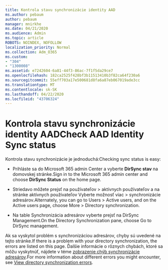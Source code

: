 ```yaml
---
title: Kontrola stavu synchronizácie identity AAD
ms.author: pebaum
author: pebaum
manager: mnirkhe
ms.date: 04/21/2020
ms.audience: Admin
ms.topic: article
ROBOTS: NOINDEX, NOFOLLOW
localization_priority: Normal
ms.collection: Adm_O365
ms.custom:
- "304"
- "1300008"
ms.assetid: e7242604-6a81-44f3-86ac-7f1f5da29ce7
ms.openlocfilehash: 182ca2525f428bf3b11513410b3f82ca64f230a6
ms.sourcegitcommit: 55eff703a17e500681d8fa6a87eb067019ade3cc
ms.translationtype: MT
ms.contentlocale: sk-SK
ms.lasthandoff: 04/22/2020
ms.locfileid: "43706324"
---
```

# <a name="check-aad-identity-sync-status"></a><span data-ttu-id="19a94-102">Kontrola stavu synchronizácie identity AAD</span><span class="sxs-lookup"><span data-stu-id="19a94-102">Check AAD Identity Sync status</span></span>

<span data-ttu-id="19a94-103">Kontrola stavu synchronizácie je jednoduchá:</span><span class="sxs-lookup"><span data-stu-id="19a94-103">Checking sync status is easy:</span></span>
  
- <span data-ttu-id="19a94-104">Prihláste sa do Microsoft 365 admin Center a vyberte **DirSync stav** na domovskej stránke.</span><span class="sxs-lookup"><span data-stu-id="19a94-104">Sign in to the Microsoft 365 admin center and choose **DirSync Status** on the home page.</span></span>

- <span data-ttu-id="19a94-105">Striedavo môžete prejsť na používateľov \> aktívnych používateľov a na stránke aktívnych používateľov Vyberte možnosť viac \> synchronizácie adresárov.</span><span class="sxs-lookup"><span data-stu-id="19a94-105">Alternately, you can go to Users \> Active users, and on the Active users page, choose More \> Directory synchronization.</span></span>

- <span data-ttu-id="19a94-106">Na table Synchronizácia adresárov vyberte prejsť na DirSync Management.</span><span class="sxs-lookup"><span data-stu-id="19a94-106">On the Directory Synchronization pane, choose Go to DirSync management.</span></span>

<span data-ttu-id="19a94-107">Ak sa vyskytol problém s synchronizáciou adresárov, chyby sú uvedené na tejto stránke.</span><span class="sxs-lookup"><span data-stu-id="19a94-107">If there is a problem with your directory synchronization, the errors are listed on this page.</span></span> <span data-ttu-id="19a94-108">Ďalšie informácie o rôznych chybách, ktoré sa môžu vyskytnúť, nájdete v téme [zobrazenie chýb synchronizácie adresárov](https://docs.microsoft.com//office365/enterprise/identify-directory-synchronization-errors).</span><span class="sxs-lookup"><span data-stu-id="19a94-108">For more information about different errors you might encounter, see [View directory synchronization errors](https://docs.microsoft.com//office365/enterprise/identify-directory-synchronization-errors).</span></span>
  